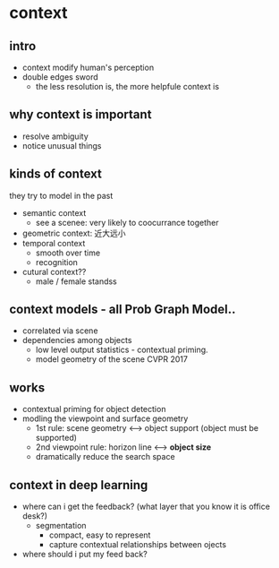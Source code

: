 # context

## intro
- context modify human's perception
- double edges sword
    + the less resolution is, the more helpfule context is


## why context is important
- resolve ambiguity
- notice unusual things

## kinds of context
they try to model in the past

- semantic context
    + see a scenee: very likely to coocurrance together
- geometric context: 近大远小
- temporal context
    + smooth over time
    + recognition 
- cutural context??
    + male / female standss

## context models - all Prob Graph Model..
- correlated via scene 
- dependencies among objects
    + low level output statistics - contextual priming. 
    + model geometry of the scene CVPR 2017


## works
- contextual priming for object detection
- modling the viewpoint and surface geometry
    + 1st rule: scene geometry <--> object support (object must be supported)
    + 2nd viewpoint rule: horizon line <--> __object size__
    + dramatically reduce the search space

## context in deep learning
- where can i get the feedback? (what layer that you know it is office desk?)
    + segmentation
        * compact, easy to represent
        * capture contextual relationships between ojects
- where should i put my feed back?










